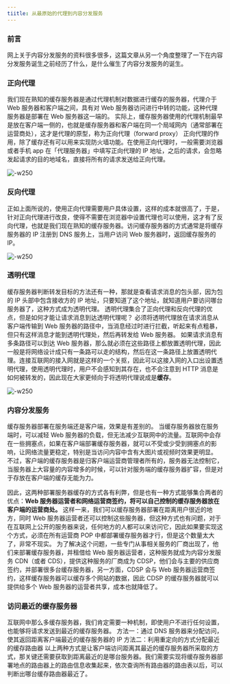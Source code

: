 ```yaml
---
tiitle: 从最原始的代理到内容分发服务
---
```


### 前言
网上关于内容分发服务的资料很多很多，这篇文章从另一个角度整理了一下在内容分发服务诞生之前经历了什么，是什么催生了内容分发服务的诞生。

### 正向代理
我们现在熟知的缓存服务器是通过代理机制对数据进行缓存的服务器，代理介于 Web 服务器和客户端之间，具有对 Web 服务器访问进行中转的功能，这种代理服务器是部署在 Web 服务器这一端的。
实际上，缓存服务器使用的代理机制最早是放在客户端一侧的，也就是缓存服务器和客户端在同一个局域网内（通常部署在运营商处），这才是代理的原型，称为正向代理（forward proxy）
正向代理的作用，除了缓存还有可以用来实现防火墙功能。在使用正向代理时，一般需要浏览器或者手机 app 在「代理服务器」中填写正向代理的 IP 地址，之后的请求，会忽略发起请求的目的地域名，直接将所有的请求发送给正向代理。

![-w250](https://res.cloudinary.com/dp1pheuq7/image/upload/v1583580814/%E6%AD%A3%E5%90%91%E4%BB%A3%E7%90%86_drjmen.png)
 

### 反向代理
正如上面所说的，使用正向代理需要用户具体设置，这样的成本就很高了，于是，针对正向代理进行改良，使得不需要在浏览器中设置代理也可以使用，这才有了反向代理，也就是我们现在熟知的缓存服务器。访问缓存服务器的方式通常是将缓存服务器的 IP 注册到 DNS 服务上，当用户访问 Web 服务器时，返回缓存服务的 IP。

![-w250](https://res.cloudinary.com/dp1pheuq7/image/upload/v1583580814/%E5%8F%8D%E5%90%91%E4%BB%A3%E7%90%86_fymtxm.png)


### 透明代理
缓存服务器判断转发目标的方法还有一种，那就是查看请求消息的包头部，因为包的 IP 头部中包含接收方的 IP 地址，只要知道了这个地址，就知道用户要访问哪台服务器了，这种方式成为透明代理。
透明代理集合了正向代理和反向代理的优点，但是如何才能让请求消息到达透明代理呢？
必须将透明代理放在请求消息从客户端传输到 Web 服务器的路径中，当消息经过时进行拦截，听起来有点粗暴，但只有这样消息才能到透明代理处，然后再转发给 Web 服务器。
如果请求消息有多条路径可以到达 Web 服务器，那么就必须在这些路径上都放置透明代理，因此一般是将网络设计成只有一条路可以走的结构，然后在这一条路径上放置透明代理。连接互联网的接入网就是这样的一个关抠，因此可以这接入网的入口出设置透明代理，使用透明代理时，用户不会感知到其存在，也不会注意到 HTTP 消息是如何被转发的，因此现在大家更倾向于将透明代理说成是**缓存**。

![-w250](https://res.cloudinary.com/dp1pheuq7/image/upload/v1583580814/%E9%80%8F%E6%98%8E%E4%BB%A3%E7%90%86_ljj9mz.png)


### 内容分发服务
缓存服务器部署在服务端还是客户端，效果是有差别的。
当缓存服务器放在服务端时，可以减轻 Web 服务器的负载，但无法减少互联网中的流量。互联网中会存在一些拥塞点，如果在客户端部署缓存服务器，就可以不受或少受到拥塞点的影响，让网络流量更稳定，特别是当访问内容中含有大图片或视频时效果更明显。
不过，客户端的缓存服务器是归客户端运营商管理者所有的，服务器无法控制它，当服务器上大容量的内容增多的时候，可以针对服务端的缓存服务器扩容，但是对于存放在客户端的缓存无能为力。

因此，这两种部署服务器缓存的方式各有利弊，但是也有一种方式能够集合两者的优点：**Web 服务器运营者和网络运营商签约，将可以自己控制的缓存服务器放在客户端的运营商处。**
这样一来，我们可以缓存服务器部署在距离用户很近的地方，同时 Web 服务器运营者还可以控制这些服务器，但这种方式也有问题，对于在互联网上公开的服务器来说，任何地方的人都可以来访问它，因此如果要实现这个方式，必须在所有运营商 POP 中都部署缓存服务器才行，但是这个数量太大了，非常不现实。
为了解决这个问题，一些专门从事相关服务的厂商出现了，他们来部署缓存服务器，并租借给 Web 服务器运营者，这种服务就成为内容分发服务 CDN（或者 CDS），提供这种服务的厂商成为 CDSP，他们会与主要的供应商签约，并部署很多台缓存服务器，另一方面，CDSP 会与 Web 服务器运营商签约，这样缓存服务器可以缓存多个网站的数据，因此 CDSP 的缓存服务器就可以提供给多个 Web 服务器的运营者共享，成本也就降低了。

### 访问最近的缓存服务器
互联网中那么多缓存服务器，我们肯定需要一种机制，即使用户不进行任何设置，也能够将请求发送到最近的缓存服务器。
方法一：通过 DNS 服务器来分配访问，使其返回距离客户端最近的缓存服务器的 IP
方法二：利用重定向的方式分配最近的缓存路由器
以上两种方式是让客户端访问距离其最近的缓存服务器所采取的方式，那关键还需要获取到距离最近的是哪台服务器。我们需要实现将缓存服务器部署地点的路由器上的路由信息收集起来，依次查询所有路由器的路由表以后，可以判断出哪台缓存路由器最近了。
